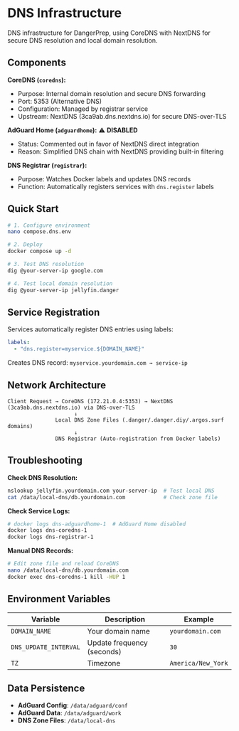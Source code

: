 # DNS Infrastructure

DNS infrastructure for DangerPrep, using CoreDNS with NextDNS for secure DNS resolution and local domain resolution.

## Components

**CoreDNS (`coredns`):**
- Purpose: Internal domain resolution and secure DNS forwarding
- Port: 5353 (Alternative DNS)
- Configuration: Managed by registrar service
- Upstream: NextDNS (3ca9ab.dns.nextdns.io) for secure DNS-over-TLS

**AdGuard Home (`adguardhome`):** ⚠️ **DISABLED**
- Status: Commented out in favor of NextDNS direct integration
- Reason: Simplified DNS chain with NextDNS providing built-in filtering

**DNS Registrar (`registrar`):**
- Purpose: Watches Docker labels and updates DNS records
- Function: Automatically registers services with `dns.register` labels

## Quick Start

```bash
# 1. Configure environment
nano compose.dns.env

# 2. Deploy
docker compose up -d

# 3. Test DNS resolution
dig @your-server-ip google.com

# 4. Test local domain resolution
dig @your-server-ip jellyfin.danger
```

## Service Registration

Services automatically register DNS entries using labels:
```yaml
labels:
  - "dns.register=myservice.${DOMAIN_NAME}"
```
Creates DNS record: `myservice.yourdomain.com → service-ip`

## Network Architecture

```
Client Request → CoreDNS (172.21.0.4:5353) → NextDNS (3ca9ab.dns.nextdns.io) via DNS-over-TLS
                     ↓
               Local DNS Zone Files (.danger/.danger.diy/.argos.surf domains)
                     ↓
               DNS Registrar (Auto-registration from Docker labels)
```

## Troubleshooting

**Check DNS Resolution:**
```bash
nslookup jellyfin.yourdomain.com your-server-ip  # Test local DNS
cat /data/local-dns/db.yourdomain.com            # Check zone file
```

**Check Service Logs:**
```bash
# docker logs dns-adguardhome-1  # AdGuard Home disabled
docker logs dns-coredns-1
docker logs dns-registrar-1
```

**Manual DNS Records:**
```bash
# Edit zone file and reload CoreDNS
nano /data/local-dns/db.yourdomain.com
docker exec dns-coredns-1 kill -HUP 1
```

## Environment Variables

| Variable | Description | Example |
|----------|-------------|---------|
| `DOMAIN_NAME` | Your domain name | `yourdomain.com` |
| `DNS_UPDATE_INTERVAL` | Update frequency (seconds) | `30` |
| `TZ` | Timezone | `America/New_York` |

## Data Persistence

- **AdGuard Config**: `/data/adguard/conf`
- **AdGuard Data**: `/data/adguard/work`
- **DNS Zone Files**: `/data/local-dns`
